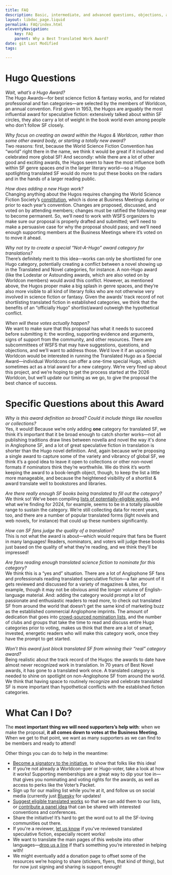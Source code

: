 ```yaml
---
title: FAQ
description: Basic, intermediate, and advanced questions, objections, and replies
layout: libdoc_page.liquid
permalink: FAQ/index.html
eleventyNavigation:
    key: FAQ
    parent: Why a Best Translated Work Award?
date: git Last Modified
tags:

---
```


# Hugo Questions

_Wait, what’s a Hugo Award?_ 
<br>The Hugo Awards—for best science fiction & fantasy works, and for related professional and fan categories—are selected by the members of Worldcon, an annual convention. First given in 1953, the Hugos are arguably the most influential award for speculative fiction: extensively talked about within SF circles, they also carry a lot of weight in the book world even among people who don’t follow SF closely.

_Why focus on creating an award within the Hugos & Worldcon, rather than some other award body, or starting a totally new award?_
<br>Two reasons: first, because the World Science Fiction Convention has “world” right there in the name, we think it would be great if it included and celebrated more global SF! And secondly: while there are a lot of other good and exciting awards, the Hugos seem to have the most influence both within SF genre spaces _and_ in the larger literary world—so a Hugo spotlighting translated SF would do more to put these books on the radars and in the hands of a larger reading public.

_How does adding a new Hugo work?_
<br>Changing anything about the Hugos requires changing the World Science Fiction Society’s [constitution](https://www.wsfs.org/rules-of-the-world-science-fiction-society/), which is done at Business Meetings during or prior to each year’s convention. Changes are proposed, discussed, and voted on by attending members; changes must be ratified the following year to become permanent. So, we’ll need to work with WSFS organizers to make sure our proposal is properly drafted and submitted; we’ll need to make a persuasive case for why the proposal should pass; and we’ll need enough supporting members at the Business Meetings where it’s voted on to move it ahead.

_Why not try to create a special “Not-A-Hugo” award category for translations?_
<br>There’s definitely merit to this idea—works can only be shortlisted for one Hugo category, potentially creating a conflict between a novel showing up in the Translated and Novel categories, for instance. A non-Hugo award (like the Lodestar or Astounding awards, which are also voted on by Worldcon members) would avoid this conflict. However, as mentioned above, the Hugos proper make a big splash in genre spaces, and they’re also more visible to all kind of literary folks who are not otherwise very involved in science fiction or fantasy. Given the awards’ track record of not shortlisting translated fiction in established categories, we think that the benefits of an “officially Hugo” shortlist/award outweigh the hypothetical conflict.

_When will these votes actually happen?_
<br>We want to make sure that this proposal has what it needs to succeed before submitting it: the wording, supporting evidence and arguments, signs of support from the community, and other resources. There are subcommittees of WSFS that may have suggestions, questions, and objections, and we’ll want to address those. We’d love it if an upcoming Worldcon would be interested in running the Translated Hugo as a Special Award—individual Worldcons can offer a one-time special Hugo, which sometimes act as a trial award for a new category. We’re very fired up about this project, and we’re hoping to get the process started at the 2026 Worldcon, but we’ll update our timing as we go, to give the proposal the best chance of success.

# Specific Questions about this Award

_Why is this award definition so broad? Could it include things like novellas or collections?_
<br>Yes, it would! Because we’re only adding **one** category for translated SF, we think it’s important that it be broad enough to catch shorter works—not all publishing traditions draw lines between novella and novel the way it's done in Anglophone SF, and a lot of great speculative fiction in translation is shorter than the Hugo novel definition. And, again because we’re proposing a single award to capture some of the variety and vibrancy of global SF, we think it’s a good idea to leave it open to collections or other non-novel formats if nominators think they’re worthwhile. We do think it’s worth keeping the award to a book-length object, though, to keep the list a little more manageable, and because the heightened visibility of a shortlist & award translate well to bookstores and libraries.

_Are there really enough SF books being translated to fill out the category?_
<br>We think so! We’ve been compiling [lists of potentially-eligible works](/eligexam), and what we’re finding for 2024, for example, seems to be in a totally plausible range to sustain the category. We’re still collecting data for recent years, too, and there are a number of popular translated forms (light novels and web novels, for instance) that could up these numbers significantly.

_How can SF fans judge the quality of a translation?_
<br>This is not what the award is about—which would require that fans be fluent in many languages! Readers, nominators, and voters will judge these books just based on the quality of what they’re reading, and we think they’ll be impressed!

_Are fans reading enough translated science fiction to nominate for this category?_
<br>We think this is a “yes and” situation. There are a lot of Anglophone SF fans and professionals reading translated speculative fiction—a fair amount of it gets reviewed and discussed for a variety of magazines & sites, for example, though it may not be obvious amid the longer volume of English-language material. And: adding the category would prompt a lot of passionate and enthusiastic readers to read _more_, to check out translated SF from around the world that doesn’t get the same kind of marketing buzz as the established commercial Anglophone imprints. The amount of dedication that goes into [crowd-sourced nomination lists](https://ladybusiness.dreamwidth.org/2016/02/11/hugo-award-recommendations.html), and the number of clubs and groups that take the time to read and discuss entire Hugo categories prior to voting, makes us think that there are a lot of smart, invested, energetic readers who will make this category work, once they have the prompt to get started.

_Won’t this award just block translated SF from winning their “real” category award?_
<br>Being realistic about the track record of the Hugos: the awards to date have almost never recognized work in translation. In 70 years of Best Novel awards, it has gone to a translated work once. A translated category is needed to shine on spotlight on non-Anglophone SF from around the world. We think that having space to routinely recognize and celebrate translated SF is more important than hypothetical conflicts with the established fiction categories.

# What Can I Do?

The **most important thing we will need supporters’s help with**: when we make the proposal, **it all comes down to votes at the Business Meeting**. When we get to that point, we want as many supporters as we can find to be members and ready to attend!

Other things you can do to help in the meantime:

* [Become a signatory to the initiative](/signatories), to show that folks like this idea!
* If you’re not already a Worldcon-goer or Hugo-voter, take a look at how it works! Supporting memberships are a great way to dip your toe in—that gives you nominating and voting rights for the awards, as well as access to perks like the Voter’s Packet.
* Sign up for our mailing list while you’re at it, and follow us on social media (currently just [Bluesky](https://bsky.app/profile/translatedhugo.bsky.social) for updates!
* [Suggest eligible translated works](https://docs.google.com/forms/d/e/1FAIpQLSe4aO1Kgh5KTBdDk-MbYUKYIEbyFWe5w2SFReP-JmZKotCwTQ/viewform?usp=header) so that we can add them to our lists, or [contribute a panel idea](https://ladybusiness.dreamwidth.org/2016/02/11/hugo-award-recommendations.html) that can be shared with interested conventions and conferences.
* Share the initiative! It’s hard to get the word out to all the SF-loving communities out there.
* If you're a reviewer, [let us know](/mailto:translatedhugo@gmail.com) if you've reviewed translated speculative fiction, especially recent works!
* We want to translate the main pages of this website into other languages—[drop us a line](/mailto:translatedhugo@gmail.com) if that’s something you’re interested in helping with!
* We might eventually add a donation page to offset some of the resources we’re hoping to share (stickers, flyers, that kind of thing), but for now just signing and sharing is support enough!
